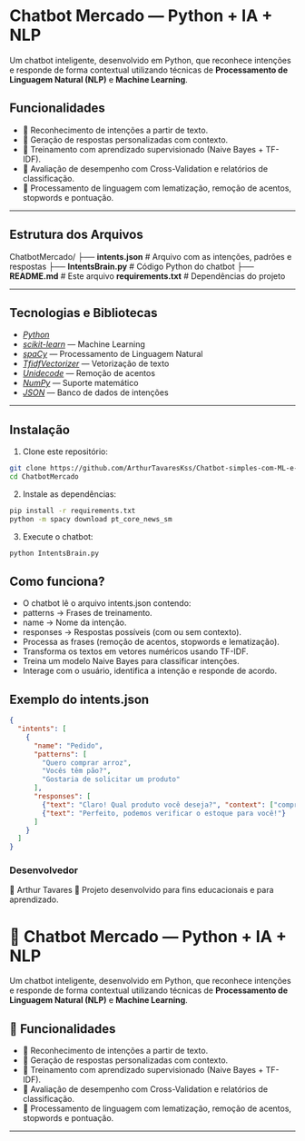 # Chatbot Mercado — Python + IA + NLP

Um chatbot inteligente, desenvolvido em Python, que reconhece intenções e responde de forma contextual utilizando técnicas de **Processamento de Linguagem Natural (NLP)** e **Machine Learning**.

## Funcionalidades
- 🔸 Reconhecimento de intenções a partir de texto.
- 🔸 Geração de respostas personalizadas com contexto.
- 🔸 Treinamento com aprendizado supervisionado (Naive Bayes + TF-IDF).
- 🔸 Avaliação de desempenho com Cross-Validation e relatórios de classificação.
- 🔸 Processamento de linguagem com lematização, remoção de acentos, stopwords e pontuação.

------

## Estrutura dos Arquivos
ChatbotMercado/
├── **intents.json** # Arquivo com as intenções, padrões e respostas
├── **IntentsBrain.py** # Código Python do chatbot
├── **README.md** # Este arquivo
**requirements.txt** # Dependências do projeto

------

## Tecnologias e Bibliotecas
- [*Python*](https://www.python.org/)
- [*scikit-learn*](https://scikit-learn.org/stable/) — Machine Learning
- [*spaCy*](https://spacy.io/) — Processamento de Linguagem Natural
- [*TfidfVectorizer*](https://scikit-learn.org/stable/modules/generated/sklearn.feature_extraction.text.TfidfVectorizer.html) — Vetorização de texto
- [*Unidecode*](https://pypi.org/project/Unidecode/) — Remoção de acentos
- [*NumPy*](https://numpy.org/) — Suporte matemático
- [*JSON*](https://www.json.org/json-pt.html) — Banco de dados de intenções

------

## Instalação

1. Clone este repositório:
```bash
git clone https://github.com/ArthurTavaresKss/Chatbot-simples-com-ML-e-NLP.git
cd ChatbotMercado
```

2. Instale as dependências:
```bash
pip install -r requirements.txt
python -m spacy download pt_core_news_sm
```

3. Execute o chatbot:
```bash
python IntentsBrain.py
```

## Como funciona?

- O chatbot lê o arquivo intents.json contendo:
- patterns → Frases de treinamento.
- name → Nome da intenção.
- responses → Respostas possíveis (com ou sem contexto).
- Processa as frases (remoção de acentos, stopwords e lematização).
- Transforma os textos em vetores numéricos usando TF-IDF.
- Treina um modelo Naive Bayes para classificar intenções.
- Interage com o usuário, identifica a intenção e responde de acordo.

##  Exemplo do intents.json

```json
{
  "intents": [
    {
      "name": "Pedido",
      "patterns": [
        "Quero comprar arroz",
        "Vocês têm pão?",
        "Gostaria de solicitar um produto"
      ],
      "responses": [
        {"text": "Claro! Qual produto você deseja?", "context": ["comprar", "produto"]},
        {"text": "Perfeito, podemos verificar o estoque para você!"}
      ]
    }
  ]
}
```

###  Desenvolvedor
👤 Arthur Tavares
🚀 Projeto desenvolvido para fins educacionais e para aprendizado.

# 🛒 Chatbot Mercado — Python + IA + NLP

Um chatbot inteligente, desenvolvido em Python, que reconhece intenções e responde de forma contextual utilizando técnicas de **Processamento de Linguagem Natural (NLP)** e **Machine Learning**.

## 🚀 Funcionalidades
- 🔸 Reconhecimento de intenções a partir de texto.
- 🔸 Geração de respostas personalizadas com contexto.
- 🔸 Treinamento com aprendizado supervisionado (Naive Bayes + TF-IDF).
- 🔸 Avaliação de desempenho com Cross-Validation e relatórios de classificação.
- 🔸 Processamento de linguagem com lematização, remoção de acentos, stopwords e pontuação.

---


